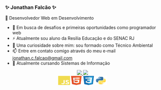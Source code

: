### ✨ Jonathan Falcão ✨

<!--
**jonathanfalcao/jonathanfalcao** is a ✨ _special_ ✨ repository because its `README.md` (this file) appears on your GitHub profile.
-->

🌱 Desenvolvedor Web em Desenvolvimento
- 👯 Em busca de desafios e primeiras oportunidades como programador web
- ⚡ Atualmente sou aluno da Resilia Educação e do SENAC RJ
- 💬 Uma curiosidade sobre mim: sou formado como Técnico Ambiental
- 📫 Entre em contato comigo através do meu e-mail jonathan.c.falcao@gmail.com
- :rocket: Atualmente cursando Sistemas de Informação

<!-- Template inspirado no perfil de Rafaela Ballerini -->
<!-- https://github.com/rafaballerini -->

<div align="center">
  <a href=https://github.com/jonathanfalcao />
  <img height="150em" src="https://github-readme-stats.vercel.app/api?username=jonathanfalcao&show_icons=true&theme=flag-india&include_all_commits=true&count_private=true"/>
  <img height="150em" src="https://github-readme-stats.vercel.app/api/top-langs/?username=jonathanfalcao&layout=compact&langs_count=7&theme=flag-india"/>
</div>
<div style="display: flex; align-items: center; justify-content: center;"><br>
  <img align="center" alt="Jonathan-JavaScript" height="30" width="40" src="https://raw.githubusercontent.com/devicons/devicon/master/icons/javascript/javascript-plain.svg">
  <img align="center" alt="Jonathan-HTML" height="30" width="40" src="https://raw.githubusercontent.com/devicons/devicon/master/icons/html5/html5-original.svg">
  <img align="center" alt="Jonathan-CSS" height="30" width="40" src="https://raw.githubusercontent.com/devicons/devicon/master/icons/css3/css3-original.svg">
  <img align="center" alt="Jonathan-Python" height="30" width="40" src="https://raw.githubusercontent.com/devicons/devicon/master/icons/python/python-original.svg">
</div>
  
  ##
